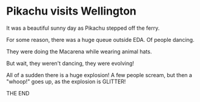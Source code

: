 # Pikachu visits Wellington

It was a beautiful sunny day as Pikachu stepped off the ferry.

For some reason, there was a huge queue outside EDA. Of people dancing.

They were doing the Macarena while wearing animal hats.

But wait, they weren't dancing, they were evolving!

All of a sudden there is a huge explosion! A few people scream, but then a "whoop!" goes up, as the explosion is GLITTER!

THE END
